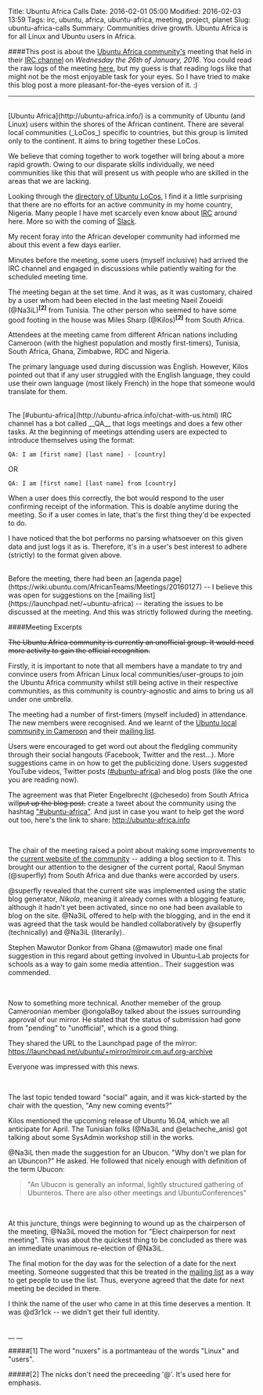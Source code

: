 Title: Ubuntu Africa Calls
Date: 2016-02-01 05:00
Modified: 2016-02-03 13:59
Tags: irc, ubuntu, africa, ubuntu-africa, meeting, project, planet
Slug: ubuntu-africa-calls
Summary: Communities drive growth. Ubuntu Africa is for all Linux and Ubuntu users in Africa.





####This post is about the [Ubuntu Africa community's](http://ubuntu-africa.info/) meeting that held in their [IRC channel](http://ubuntu-africa.info/chat-with-us.html) on _Wednesday the 26th of January, 2016_. You could read the raw logs of the meeting [here](http://52.17.74.45/freenode-%23ubuntu-africa/2016-01-27-18-31-20.html), but my guess is that reading logs like that might not be the most enjoyable task for your eyes. So I have tried to make this blog post a more pleasant-for-the-eyes version of it. :)

- - -

<br/>
[Ubuntu Africa](http://ubuntu-africa.info/) is a community of Ubuntu (and Linux) users within the shores of the African continent. There are several local communities (_LoCos_) specific to countries, but this group is limited only to the continent. It aims to bring together these LoCos.

We believe that coming together to work together will bring about a more rapid growth. Owing to our disparate skills individually, we need communities like this that will present us with people who are skilled in the areas that we are lacking.

Looking through the [directory of Ubuntu LoCos](http://loco.ubuntu.com/teams/), I find it a little surprising that there are no efforts for an active community in my home country, Nigeria. Many people I have met scarcely even know about [IRC](https://help.ubuntu.com/community/InternetRelayChat) around here. More so with the coming of [Slack](http://slack.com).

My recent foray into the African developer community had informed me about this event a few days earlier.

Minutes before the meeting, some users (myself inclusive) had arrived the IRC channel and engaged in discussions while patiently waiting for the scheduled meeting time.

The meeting began at the set time. And it was, as it was customary, chaired by a user whom had been elected in the last meeting Naeil Zoueidi (@Na3iL)<sup>__[2]__</sup> from Tunisia. The other person who seemed to have some good footing in the house was Miles Sharp (@Kilos)<sup>__[2]__</sup> from South Africa.

Attendees at the meeting came from different African nations including Cameroon (with the highest population and mostly first-timers), Tunisia, South Africa, Ghana, Zimbabwe, RDC and Nigeria.

The primary language used during discussion was English. However, Kilos pointed out that if any user struggled with the English language, they could use their own language (most likely French) in the hope that someone would translate for them.

<br/>
The [#ubuntu-africa](http://ubuntu-africa.info/chat-with-us.html) IRC channel has a bot called __QA__ that logs meetings and does a few other tasks. At the beginning of meetings attending users are expected to introduce themselves using the format:

    QA: I am [first name] [last name] - [country]

OR

    QA: I am [first name] [last name] from [country]

When a user does this correctly, the bot would respond to the user confirming receipt of the information. This is doable anytime during the meeting. So if a user comes in late, that's the first thing they'd be expected to do.

I have noticed that the bot performs no parsing whatsoever on this given data and just logs it as is. Therefore, it's in a user's best interest to adhere (strictly) to the format given above.

<br/>
Before the meeting, there had been an [agenda page](https://wiki.ubuntu.com/AfricanTeams/Meetings/20160127) -- I believe this was open for suggestions on the [mailing list](https://launchpad.net/~ubuntu-africa) -- iterating the issues to be discussed at the meeting. And this was strictly followed during the meeting.

<br/>

####Meeting Excerpts

<s>The Ubuntu Africa community is currently an unofficial group. It would need more activity to gain the official recognition.</s>

Firstly, it is important to note that all members have a mandate to try and convince users from African Linux local communities/user-groups to join the Ubuntu Africa community whilst still being active in their respective communities, as this community is country-agnostic and aims to bring us all under one umbrella.

The meeting had a number of first-timers (myself included) in attendance. The new members were recognised. And we learnt of the [Ubuntu local community in Cameroon](https://wiki.ubuntu.com/CameroonianTeam/NewMembers/en) and their [mailing list](https://lists.ubuntu.com/mailman/listinfo/ubuntu-cm).

Users were encouraged to get word out about the fledgling community through their social hangouts (Facebook, Twitter and the rest...). More suggestions came in on how to  get the publicizing done. Users suggested YouTube videos, Twitter posts ([#ubuntu-africa](https://twitter.com/hashtag/ubuntuAfrica?src=hash)) and blog posts (like the one you are reading now).

The agreement was that Pieter Engelbrecht (@chesedo) from South Africa will<s>put up the blog post.</s> create a tweet about the community using the hashtag ["#ubuntu-africa"](https://twitter.com/hashtag/ubuntuAfrica?src=hash). And just in case you want to help get the word out too, here's the link to share: http://ubuntu-africa.info

<br/>

The chair of the meeting raised a point about making some improvements to the [current website of the community](http://ubuntu-africa.info) -- adding a blog section to it. This brought our attention to the designer of the current portal, Raoul Snyman (@superfly) from South Africa and due thanks were accorded by users.

@superfly revealed that the current site was implemented using the static blog generator, _Nikola_, meaning it already comes with a blogging feature, although it hadn't yet been activated, since no one had been available to blog on the site. @Na3iL offered to help with the blogging, and in the end it was agreed that the task would be handled collaboratively by @superfly (technically) and @Na3iL (literarily).

Stephen Mawutor Donkor from Ghana (@mawutor) made one final suggestion in this regard about getting involved in Ubuntu-Lab projects for schools as a way to gain some media attention.. Their suggestion was commended.

<br/>

Now to something more technical. Another memeber of the group Cameroonian member @ongolaBoy talked about the issues surrounding approval of our mirror. He stated that the status of submission had gone from "pending" to "unofficial", which is a good thing.

They shared the URL to the Launchpad page of the mirror: https://launchpad.net/ubuntu/+mirror/miroir.cm.auf.org-archive

Everyone was impressed with this news.

<br />

The last topic tended toward "social" again, and it was kick-started by the chair with the question, "Any new coming events?"

Kilos mentioned the upcoming release of Ubuntu 16.04, which we all anticipate for April. The Tunisian folks (@Na3iL and @elacheche_anis) got talking about some SysAdmin workshop still in the works.

@Na3iL then made the suggestion for an Ubucon. "Why don't we plan for an Ubuncon?" He asked. He followed that nicely enough with definition of the term Ubucon:

> "An Ubucon is generally an informal, lightly structured gathering of Ubunteros. There are also other meetings and UbuntuConferences"

<br/>

At this juncture, things were beginning to wound up as the chairperson of the meeting, @Na3iL moved the motion for "Elect chairperson for next meeting". This was about the quickest thing to be concluded as there was an immediate unanimous re-election of @Na3iL.

The final motion for the day was for the selection of a date for the next meeting. Someone suggested that this be treated in the [mailing list](https://launchpad.net/~ubuntu-africa) as a way to get people to use the list. Thus, everyone agreed that the date for next meeting be decided in there.

I think the name of the user who came in at this time deserves a mention. It was @d3r1ck -- we didn't get their full identity.


<br/>
__ __

#####[1] The word "nuxers" is a portmanteau of the words "Linux" and "users".

#####[2] The nicks don't need the preceeding '@'. It's used here for emphasis.